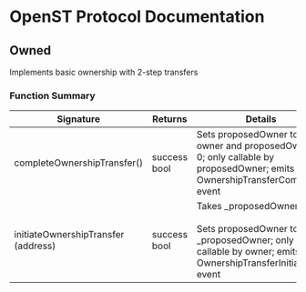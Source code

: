 # OpenST Protocol Documentation

## Owned


Implements basic ownership with 2-step transfers

### Function Summary

Signature | Returns | Details
--- | --- | ---
completeOwnershipTransfer() | success bool | Sets proposedOwner to owner and proposedOwner to 0; only callable by proposedOwner; emits OwnershipTransferCompleted event
initiateOwnershipTransfer<br/>(address) | success bool | Takes _proposedOwner<br/><br/>Sets proposedOwner to _proposedOwner; only callable by owner; emits OwnershipTransferInitiated event

